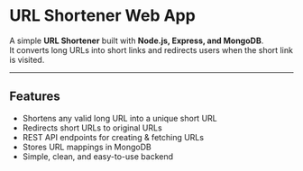 #  URL Shortener Web App

A simple **URL Shortener** built with **Node.js, Express, and MongoDB**.  
It converts long URLs into short links and redirects users when the short link is visited.

---

##  Features
- Shortens any valid long URL into a unique short URL  
- Redirects short URLs to original URLs  
- REST API endpoints for creating & fetching URLs  
- Stores URL mappings in MongoDB  
- Simple, clean, and easy-to-use backend  
